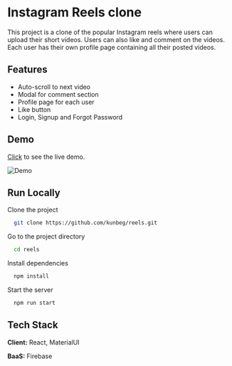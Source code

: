 
# Instagram Reels clone

This project is a clone of the popular Instagram reels where users can upload their short videos. Users can also like and comment on the videos. Each user has their own profile page containing all their posted videos.


## Features

- Auto-scroll to next video
- Modal for comment section
- Profile page for each user
- Like button
- Login, Signup and Forgot Password


## Demo

[Click](https://reels-410fa.web.app/) to see the live demo.

![Demo](https://user-images.githubusercontent.com/56212365/145799055-48e94084-d877-490e-aeed-83c4d489919b.gif)

## Run Locally

Clone the project

```bash
  git clone https://github.com/kunbeg/reels.git
```

Go to the project directory

```bash
  cd reels
```

Install dependencies

```bash
  npm install
```

Start the server

```bash
  npm run start
```


## Tech Stack

**Client:** React, MaterialUI

**BaaS:** Firebase